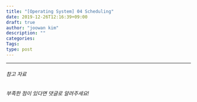 ```yaml
---
title: "[Operating System] 04 Scheduling"
date: 2019-12-26T12:16:39+09:00
draft: true
author: "joowan kim"
description: ""
categories: 
Tags: 
type: post
---
```




---
###### 참고 자료

*부족한 점이 있다면 댓글로 알려주세요!*
